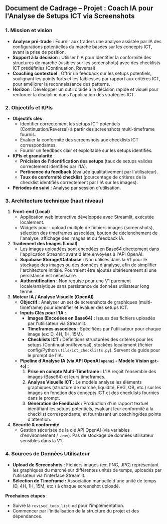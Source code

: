 ## Document de Cadrage – Projet : Coach IA pour l'Analyse de Setups ICT via Screenshots

### 1. Mission et vision
- **Analyse pré-trade** : Fournir aux traders une analyse assistée par IA des configurations potentielles du marché basées sur les concepts ICT, avant la prise de position.
- **Support à la décision** : Utiliser l'IA pour identifier la conformité des structures de marché (visibles sur les screenshots) avec des checklists ICT prédéfinies (Continuation, Reversal).
- **Coaching contextuel** : Offrir un feedback sur les setups potentiels, soulignant les points forts et les faiblesses par rapport aux critères ICT, pour améliorer la reconnaissance des patterns.
- **Horizon** : Développer un outil d'aide à la décision rapide et visuel pour renforcer la discipline dans l'application des stratégies ICT.

### 2. Objectifs et KPIs
- **Objectifs clés** :
  - Identifier correctement les setups ICT potentiels (Continuation/Reversal) à partir des screenshots multi-timeframe fournis.
  - Évaluer la conformité des screenshots aux checklists ICT correspondantes.
  - Fournir un feedback clair et exploitable sur les setups identifiés.
- **KPIs et granularité** :
  - **Précision de l'identification des setups** (taux de setups valides correctement identifiés par l'IA).
  - **Pertinence du feedback** (évaluée qualitativement par l'utilisateur).
  - **Taux de conformité checklist** (pourcentage de critères de la checklist identifiés correctement par l'IA sur les images).
- **Périodes de suivi** : Analyse par session d'utilisation.

### 3. Architecture technique (haut niveau)
1.  **Front‑end (Local)**
    - Application web interactive développée avec Streamlit, exécutée localement.
    - Widgets pour : upload multiple de fichiers images (screenshots), sélection des timeframes associées, bouton de déclenchement de l'analyse, affichage des images et du feedback IA.
2.  **Traitement des Images (Local)**
    - Les images uploadées sont encodées en Base64 directement dans l'application Streamlit avant d'être envoyées à l'API OpenAI.
    - **Supabase Storage/Database :** Non utilisés dans la V1 pour le stockage des images ou des données d'analyse, afin de simplifier l'architecture initiale. Pourraient être ajoutés ultérieurement si une persistance est nécessaire.
    - **Authentification :** Non requise pour une V1 purement locale/analytique sans persistance de données utilisateur long terme.
3.  **Moteur IA / Analyse Visuelle (OpenAI)**
    - **Objectif :** Analyser un set de screenshots de graphiques (multi-timeframe) pour identifier et évaluer des setups ICT.
    - **Inputs Clés pour l'IA :**
        - **Images (Encodées en Base64) :** Issues des fichiers uploadés par l'utilisateur via Streamlit.
        - **Timeframes associées :** Spécifiées par l'utilisateur pour chaque image (ex: D, 4H, 1H, 15M).
        - **Checklists ICT :** Définitions structurées des critères pour les setups (Continuation/Reversal), stockées localement (fichier config/Python `utils/ict_checklists.py`). Servent de guide pour le prompt de l'IA.
    - **Pipeline d'Analyse IA (via API OpenAI `openai` - Modèle Vision `gpt-4o`) :**
        1. **Prise en compte Multi-Timeframe :** L'IA reçoit l'ensemble des images (Base64) et leurs timeframes.
        2. **Analyse Visuelle ICT :** Le modèle analyse les éléments graphiques (structure de marché, liquidité, FVG, OB, etc.) sur les images en fonction des concepts ICT et des checklists fournies dans le prompt.
        3. **Génération de Feedback :** Production d'un rapport textuel identifiant les setups potentiels, évaluant leur conformité à la checklist correspondante, et fournissant un coaching/des points d'attention.
4.  **Sécurité & conformité**
    - Gestion sécurisée de la clé API OpenAI (via variables d'environnement / `.env`). Pas de stockage de données utilisateur sensibles dans la V1.

### 4. Sources de Données Utilisateur
- **Upload de Screenshots :** Fichiers images (ex: PNG, JPG) représentant les graphiques du marché sur différentes unités de temps, uploadés par l'utilisateur via l'interface Streamlit.
- **Sélection de Timeframe :** Association manuelle d'une unité de temps (D, 4H, 1H, 15M, etc.) à chaque screenshot uploadé.

**Prochaines étapes** :
- Suivre la `revised_todo_list.md` pour l'implémentation.
- Commencer par l'initialisation de la structure du projet et des dépendances.
